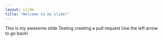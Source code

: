 ```yaml
---
layout: slide
title: "Welcome to my slide!"
---
```

This is my aweseme slide
Testing creating a pull request
Use the left arrow to go back!
